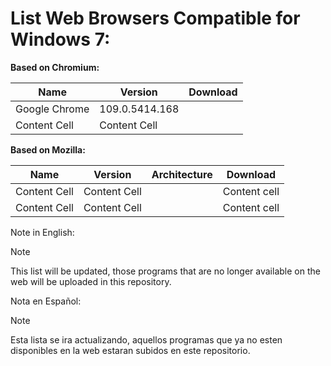 # List Web Browsers Compatible for Windows 7:

**Based on Chromium:**

| Name          | Version         | Download      |
| ------------- | -------------   | ------------- |
| Google Chrome | 109.0.5414.168  |               |
| Content Cell  | Content Cell    |               |

**Based on Mozilla:**

| Name          | Version       | Architecture  | Download
| ------------- | ------------- | ------------- | -------------
| Content Cell  | Content Cell  |               | Content cell               
| Content Cell  | Content Cell  |               | Content cell

Note in English:
> [!NOTE]
> This list will be updated, those programs that are no longer available on the web will be uploaded in this repository.

Nota en Español:
> [!NOTE]
> Esta lista se ira actualizando, aquellos programas que ya no esten disponibles en la web estaran subidos en este repositorio.
